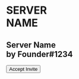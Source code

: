 <title>Server Name</title>

<h1 class="text">SERVER<br>NAME</h1>

<h2><span class="server">Server Name</span><br><span class="by">by </span><span class="name">Founder#1234</span></h2>
<a href="https://discord.com/invite/q773tGD"><button class="acceptBtn">Accept Invite</button></a>
